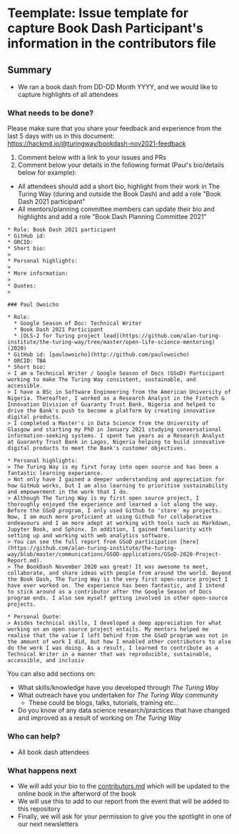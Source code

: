 # Teemplate: Issue template for capture Book Dash Participant's information in the contributors file 

## Summary

* We ran a book dash from DD-DD Month YYYY, and we would like to capture highlights of all attendees

### What needs to be done?

Please make sure that you share your feedback and experience from the last 5 days with us in this document: https://hackmd.io/@turingway/bookdash-nov2021-feedback
1. Comment below with a link to your issues and PRs
2. Comment below your details in the following format (Paul's bio/details below for example):
  * All attendees should add a short bio, highlight from their work in The Turing Way (during and outside the Book Dash) and add a role "Book Dash 2021 participant"
  * All mentors/planning committee members can update their bio and highlights and add a role "Book Dash Planning Committee 2021"
```
* Role: Book Dash 2021 participant
* GitHub id: 
* ORCID: 
* Short bio:
>
* Personal highlights:
>
* More information:
>
* Quotes:
>
```
```
### Paul Owoicho

* Role: 
  * Google Season of Doc: Technical Writer
  * Book Dash 2021 Participant
  * [OLS-2 for Turing project lead](https://github.com/alan-turing-institute/the-turing-way/tree/master/open-life-science-mentoring)(2020)
* GitHub id: [paulowoicho](http://github.com/paulowoicho)
* ORCID: TBA
* Short bio:
> I am a Technical Writer / Google Season of Docs (GSoD) Participant working to make The Turing Way consistent, sustainable, and accessible.
> I have a BSc in Software Engineering from the American University of Nigeria. Thereafter, I worked as a Research Analyst in the Fintech & Innovation Division of Guaranty Trust Bank, Nigeria and helped to drive the Bank's push to become a platform by creating innovative digital products.
> I completed a Master's in Data Science from the University of Glasgow and starting my PhD in January 2021 studying conversational information-seeking systems. I spent two years as a Research Analyst at Guaranty Trust Bank in Lagos, Nigeria helping to build innovative digital products to meet the Bank's customer objectives.

* Personal highlights:
> The Turing Way is my first foray into open source and has been a fantastic learning experience.
> Not only have I gained a deeper understanding and appreciation for how GitHub works, but I am also learning to prioritise sustainability and empowerment in the work that I do.
> Although The Turing Way is my first open source project, I thoroughly enjoyed the experience and learned a lot along the way. Before the GSoD program, I only used Github to 'store' my projects. Now, I am much more proficient at using Github for collaborative endeavours and I am more adept at working with tools such as Markdown, Jupyter Book, and Sphinx. In addition, I gained familiarity with setting up and working with web analytics software.
> You can see the full report from GSoD participation [here](https://github.com/alan-turing-institute/the-turing-way/blob/master/communications/GSOD-applications/GSoD-2020-Project-Report.md).
> The BookDash November 2020 was great! It was awesome to meet, collaborate, and share ideas with people from around the world. Beyond the Book Dash, The Turing Way is the very first open-source project I have ever worked on. The experience has been fantastic, and I intend to stick around as a contributor after the Google Season of Docs program ends. I also see myself getting involved in other open-source projects.

* Personal Quote:
> Asides technical skills, I developed a deep appreciation for what working on an open source project entails. My mentors helped me realise that the value I left behind from the GSoD program was not in the amount of work I did, but how I enabled other contributors to also do the work I was doing. As a result, I learned to contribute as a Technical Writer in a manner that was reproducible, sustainable, accessible, and inclusiv
```

You can also add sections on:

* What skills/knowledge have you developed through *The Turing Way*
* What outreach have you undertaken for *The Turing Way* community
  * These could be blogs, talks, tutorials, training etc...
* Do you know of any data science research/practices that have changed and improved as a result of working on *The Turing Way*

### Who can help?

<!-- We suggest using bullets (indicated by * or -) and filled checkboxes [x] here -->

* All book dash attendees

### What happens next

- We will add your bio to the [contributors.md](https://github.com/alan-turing-institute/the-turing-way/blob/master/contributors.md) which will be updated to the online book in the afterword of the book
- We will use this to add to our report from the event that will be added to this repository
- Finally, we will ask for your permission to give you the spotlight in one of our next newsletters
